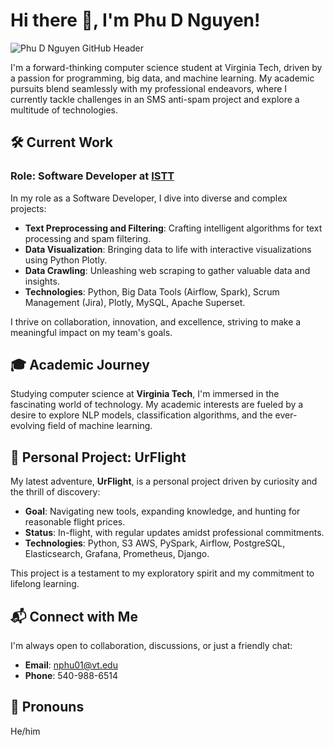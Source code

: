 # Hi there 👋, I'm Phu D Nguyen!

![Phu D Nguyen GitHub Header](/mnt/data/github-header-image.png)

I'm a forward-thinking computer science student at Virginia Tech, driven by a passion for programming, big data, and machine learning. My academic pursuits blend seamlessly with my professional endeavors, where I currently tackle challenges in an SMS anti-spam project and explore a multitude of technologies.

## 🛠️ Current Work
### Role: Software Developer at [ISTT](https://www.istt.com.vn/en/home/)
In my role as a Software Developer, I dive into diverse and complex projects:
- **Text Preprocessing and Filtering**: Crafting intelligent algorithms for text processing and spam filtering.
- **Data Visualization**: Bringing data to life with interactive visualizations using Python Plotly.
- **Data Crawling**: Unleashing web scraping to gather valuable data and insights.
- **Technologies**: Python, Big Data Tools (Airflow, Spark), Scrum Management (Jira), Plotly, MySQL, Apache Superset.

I thrive on collaboration, innovation, and excellence, striving to make a meaningful impact on my team's goals.

## 🎓 Academic Journey
Studying computer science at **Virginia Tech**, I'm immersed in the fascinating world of technology. My academic interests are fueled by a desire to explore NLP models, classification algorithms, and the ever-evolving field of machine learning.

## 🚀 Personal Project: UrFlight
My latest adventure, **UrFlight**, is a personal project driven by curiosity and the thrill of discovery:
- **Goal**: Navigating new tools, expanding knowledge, and hunting for reasonable flight prices.
- **Status**: In-flight, with regular updates amidst professional commitments.
- **Technologies**: Python, S3 AWS, PySpark, Airflow, PostgreSQL, Elasticsearch, Grafana, Prometheus, Django.

This project is a testament to my exploratory spirit and my commitment to lifelong learning.

## 📬 Connect with Me
I'm always open to collaboration, discussions, or just a friendly chat:
- **Email**: [nphu01@vt.edu](mailto:nphu01@vt.edu)
- **Phone**: 540-988-6514

## 🙋 Pronouns
He/him
